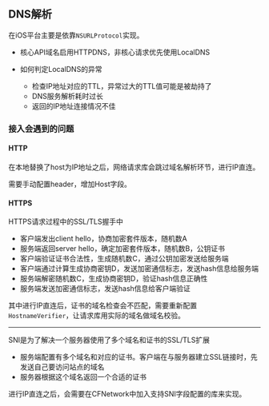## DNS解析

在iOS平台主要是依靠`NSURLProtocol`实现。

* 核心API域名启用HTTPDNS，非核心请求优先使用LocalDNS

* 如何判定LocalDNS的异常
	* 检查IP地址对应的TTL，异常过大的TTL值可能是被劫持了
	* DNS服务解析耗时过长
	* 返回的IP地址连接情况不佳

### 接入会遇到的问题

#### HTTP

在本地替换了host为IP地址之后，网络请求库会跳过域名解析环节，进行IP直连。

需要手动配置header，增加Host字段。

#### HTTPS

HTTPS请求过程中的SSL/TLS握手中

* 客户端发出client hello，协商加密套件版本，随机数A
* 服务端返回server hello，确定加密套件版本，随机数B，公钥证书
* 客户端验证证书合法性，生成随机数C，通过公钥加密发送给服务端
* 客户端通过计算生成协商密钥D，发送加密通信标志，发送hash信息给服务端
* 服务端解密随机数C，生成协商密钥D，验证hash信息正确性
* 服务端发送加密通信标志，发送hash信息给客户端验证

其中进行IP直连后，证书的域名检查会不匹配，需要重新配置`HostnameVerifier`，让请求库用实际的域名做域名校验。

---
SNI是为了解决一个服务器使用了多个域名和证书的SSL/TLS扩展

* 服务端配置有多个域名和对应的证书。客户端在与服务器建立SSL链接时，先发送自己要访问站点的域名
* 服务器根据这个域名返回一个合适的证书

进行IP直连之后，会需要在CFNetwork中加入支持SNI字段配置的库来实现。